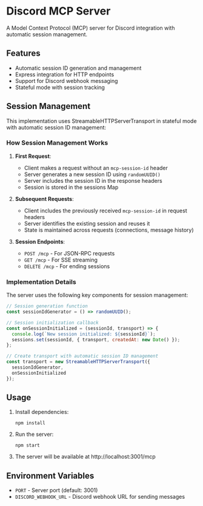 # Discord MCP Server

A Model Context Protocol (MCP) server for Discord integration with automatic session management.

## Features

- Automatic session ID generation and management
- Express integration for HTTP endpoints
- Support for Discord webhook messaging
- Stateful mode with session tracking

## Session Management

This implementation uses StreamableHTTPServerTransport in stateful mode with automatic session ID management:

### How Session Management Works

1. **First Request**:
   - Client makes a request without an `mcp-session-id` header
   - Server generates a new session ID using `randomUUID()`
   - Server includes the session ID in the response headers
   - Session is stored in the sessions Map

2. **Subsequent Requests**:
   - Client includes the previously received `mcp-session-id` in request headers
   - Server identifies the existing session and reuses it
   - State is maintained across requests (connections, message history)

3. **Session Endpoints**:
   - `POST /mcp` - For JSON-RPC requests
   - `GET /mcp` - For SSE streaming
   - `DELETE /mcp` - For ending sessions

### Implementation Details

The server uses the following key components for session management:

```javascript
// Session generation function
const sessionIdGenerator = () => randomUUID();

// Session initialization callback
const onSessionInitialized = (sessionId, transport) => {
  console.log(`New session initialized: ${sessionId}`);
  sessions.set(sessionId, { transport, createdAt: new Date() });
};

// Create transport with automatic session ID management
const transport = new StreamableHTTPServerTransport({
  sessionIdGenerator,
  onSessionInitialized
});
```

## Usage

1. Install dependencies:
   ```
   npm install
   ```

2. Run the server:
   ```
   npm start
   ```

3. The server will be available at http://localhost:3001/mcp

## Environment Variables

- `PORT` - Server port (default: 3001)
- `DISCORD_WEBHOOK_URL` - Discord webhook URL for sending messages
